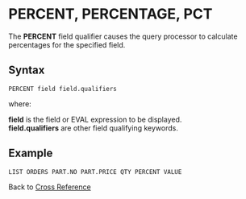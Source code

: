 # PERCENT, PERCENTAGE, PCT

<PageHeader />

The **PERCENT** field qualifier causes the query processor to calculate percentages for the specified field.  

## Syntax

```
PERCENT field field.qualifiers
```
where:

**field** is the field or EVAL expression to be displayed.  
**field.qualifiers** are other field qualifying keywords.

## Example

```
LIST ORDERS PART.NO PART.PRICE QTY PERCENT VALUE
```

Back to [Cross Reference](./../README.md)

<PageFooter />
